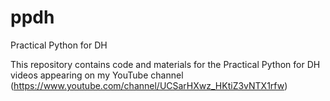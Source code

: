 # ppdh
Practical Python for DH

This repository contains code and materials for the Practical Python for DH videos appearing on my YouTube channel
(https://www.youtube.com/channel/UCSarHXwz_HKtiZ3vNTX1rfw)
